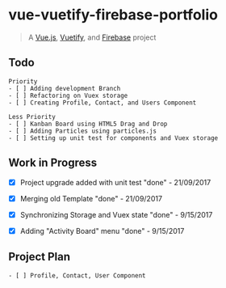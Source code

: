 # vue-vuetify-firebase-portfolio

> A [Vue.js](https://vuejs.org/), [Vuetify](https://vuetifyjs.com/), and [Firebase](https://firebase.google.com/) project



## Todo 
``` 
Priority
- [ ] Adding development Branch
- [ ] Refactoring on Vuex storage
- [ ] Creating Profile, Contact, and Users Component

Less Priority
- [ ] Kanban Board using HTML5 Drag and Drop
- [ ] Adding Particles using particles.js
- [ ] Setting up unit test for components and Vuex storage
```

## Work in Progress
- [x] Project upgrade added with unit test "done" - 21/09/2017
- [X] Merging old Template "done" - 21/09/2017
- [x] Synchronizing Storage and Vuex state "done" - 9/15/2017
- [x] Adding "Activity Board" menu "done" - 9/15/2017


## Project Plan  
``` 
- [ ] Profile, Contact, User Component
```

